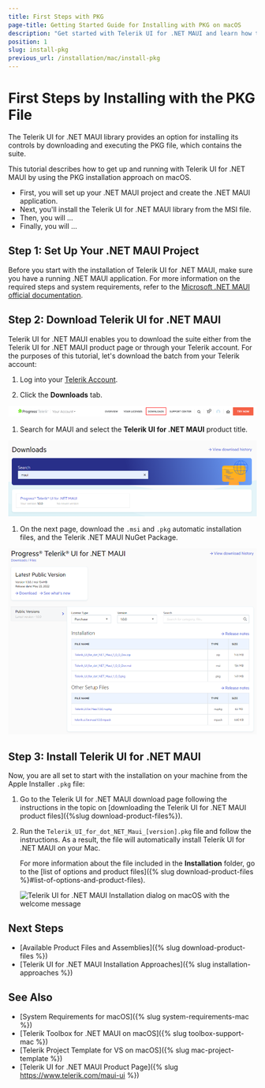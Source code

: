 ```yaml
---
title: First Steps with PKG
page-title: Getting Started Guide for Installing with PKG on macOS
description: "Get started with Telerik UI for .NET MAUI and learn how to install the controls from a PKG file, and then build and run a sample application."
position: 1
slug: install-pkg
previous_url: /installation/mac/install-pkg
---
```


# First Steps by Installing with the PKG File

The Telerik UI for .NET MAUI library provides an option for installing its controls by downloading and executing the PKG file, which contains the suite.

This tutorial describes how to get up and running with Telerik UI for .NET MAUI by using the PKG installation approach on macOS.

* First, you will set up your .NET MAUI project and create the .NET MAUI application.
* Next, you'll install the Telerik UI for .NET MAUI library from the MSI file.
* Then, you will ...
* Finally, you will ...

## Step 1: Set Up Your .NET MAUI Project

Before you start with the installation of Telerik UI for .NET MAUI, make sure you have a running .NET MAUI application. For more information on the required steps and system requirements, refer to the [Microsoft .NET MAUI official documentation](https://docs.microsoft.com/en-us/dotnet/maui/get-started/installation).

## Step 2: Download Telerik UI for .NET MAUI

Telerik UI for .NET MAUI enables you to download the suite either from the Telerik UI for .NET MAUI product page or through your Telerik account. For the purposes of this tutorial, let's download the batch from your Telerik account:

1. Log into your [Telerik Account](https://www.telerik.com/account/).

1. Click the __Downloads__ tab.

  ![Telerik UI for .NET MAUI Download tab in your account](images/download-tab.png)

1. Search for MAUI and select the __Telerik UI for .NET MAUI__ product title.

  ![Telerik UI for .NET MAUI Search field in your account](images/search-for-maui.png)

1. On the next page, download the `.msi` and `.pkg` automatic installation files, and the Telerik .NET MAUI NuGet Package.

  ![Telerik UI for .NET MAUI available product files in your account](images/product-files.png)

## Step 3: Install Telerik UI for .NET MAUI

Now, you are all set to start with the installation on your machine from the Apple Installer `.pkg` file:

1. Go to the Telerik UI for .NET MAUI download page following the instructions in the topic on [downloading the Telerik UI for .NET MAUI product files]({%slug download-product-files%}).

1. Run the `Telerik_UI_for_dot_NET_Maui_[version].pkg` file and follow the instructions. As a result, the file will automatically install Telerik UI for .NET MAUI on your Mac.

	For more information about the file included in the **Installation** folder, go to the [list of options and product files]({% slug download-product-files %}#list-of-options-and-product-files).

	![Telerik UI for .NET MAUI Installation dialog on macOS with the welcome message](images/install_pkg.png)


## Next Steps

* [Available Product Files and Assemblies]({% slug download-product-files %})
* [Telerik UI for .NET MAUI Installation Approaches]({% slug installation-approaches %})

## See Also

* [System Requirements for macOS]({% slug system-requirements-mac %})
* [Telerik Toolbox for .NET MAUI on macOS]({% slug toolbox-support-mac %})
* [Telerik Project Template for VS on macOS]({% slug mac-project-template %})
* [Telerik UI for .NET MAUI Product Page]({% slug https://www.telerik.com/maui-ui %})

